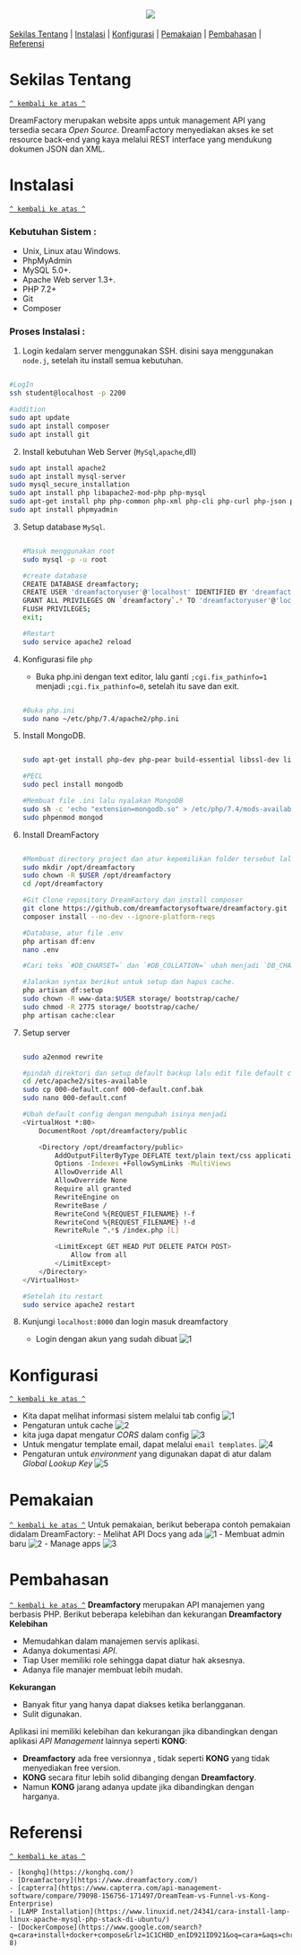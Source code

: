 <h1 align="center"><img src="https://raw.githubusercontent.com/dreamfactorysoftware/dreamfactory/master/readme/vertical-logo-fullcolor.png"></h1>

[Sekilas Tentang](#sekilas-tentang) | [Instalasi](#instalasi) | [Konfigurasi](#konfigurasi) | [Pemakaian](#Pemakaian) | [Pembahasan](#pembahasan) | [Referensi](#referensi)

# Sekilas Tentang
[`^ kembali ke atas ^`](#)

DreamFactory merupakan website apps untuk management API yang tersedia secara *Open Source*.  DreamFactory menyediakan akses ke set resource back-end yang kaya melalui REST interface yang mendukung dokumen JSON dan XML.

# Instalasi
[`^ kembali ke atas ^`](#)

### Kebutuhan Sistem :
- Unix, Linux atau Windows.
- PhpMyAdmin
- MySQL 5.0+.
- Apache Web server 1.3+.
- PHP 7.2+
- Git
- Composer



### Proses Instalasi :
1. Login kedalam server menggunakan SSH. disini saya menggunakan `node.j`, setelah itu install semua kebutuhan.
```bash

#LogIn
ssh student@localhost -p 2200

#addition
sudo apt update
sudo apt install composer
sudo apt install git
```


2. Install kebutuhan Web Server (`MySql`,`apache`,dll)
```bash
sudo apt install apache2
sudo apt install mysql-server
sudo mysql_secure_installation
sudo apt install php libapache2-mod-php php-mysql
sudo apt-get install php php-common php-xml php-cli php-curl php-json php-mysqlnd php7.4-sqlite php-soap php-mbstring php-zip php-bcmath
sudo apt install phpmyadmin
```

3. Setup database `MySql`.
    ```bash

    #Masuk menggunakan root
    sudo mysql -p -u root
    
    #create database
    CREATE DATABASE dreamfactory;
    CREATE USER 'dreamfactoryuser'@'localhost' IDENTIFIED BY 'dreamfactorypass';
    GRANT ALL PRIVILEGES ON `dreamfactory`.* TO 'dreamfactoryuser'@'localhost';
    FLUSH PRIVILEGES;
    exit;
    
    #Restart
    sudo service apache2 reload
    ```


4. Konfigurasi file `php`
    - Buka php.ini dengan text editor, lalu ganti `;cgi.fix_pathinfo=1` menjadi `;cgi.fix_pathinfo=0`, setelah itu save dan exit.
    ```bash

    #Buka php.ini 
    sudo nano ~/etc/php/7.4/apache2/php.ini
    
    ```

5. Install MongoDB.
    ```bash

    sudo apt-get install php-dev php-pear build-essential libssl-dev libssl-dev libcurl4-openssl-dev pkg-config
    
    #PECL
    sudo pecl install mongodb
    
    #Membuat file .ini lalu nyalakan MongoDB
    sudo sh -c 'echo "extension=mongodb.so" > /etc/php/7.4/mods-available/mongodb.ini'
    sudo phpenmod mongod
    ```

6. Install DreamFactory
    ```bash

    #Membuat directory project dan atur kepemilikan folder tersebut lalu masuk kedalam direktori tersebut.
    sudo mkdir /opt/dreamfactory
    sudo chown -R $USER /opt/dreamfactory  
    cd /opt/dreamfactory
    
    #Git Clone repository DreamFactory dan install composer
    git clone https://github.com/dreamfactorysoftware/dreamfactory.git ./
    composer install --no-dev --ignore-platform-reqs
    
    #Database, atur file .env
    php artisan df:env
    nano .env
   
    #Cari teks `#DB_CHARSET=` dan `#DB_COLLATION=` ubah menjadi `DB_CHARSET=utf8` dan `DB_COLLATION=utf8_unicode_ci`, lalu save dan exit.
    
    #Jalankan syntax berikut untuk setup dan hapus cache.
    php artisan df:setup
    sudo chown -R www-data:$USER storage/ bootstrap/cache/
    sudo chmod -R 2775 storage/ bootstrap/cache/
    php artisan cache:clear 
    ```

7. Setup server
    ```bash

    sudo a2enmod rewrite
    
    #pindah direktori dan setup default backup lalu edit file default config
    cd /etc/apache2/sites-available
    sudo cp 000-default.conf 000-default.conf.bak
    sudo nano 000-default.conf
    
    #Ubah default config dengan mengubah isinya menjadi
    <VirtualHost *:80>
        DocumentRoot /opt/dreamfactory/public

        <Directory /opt/dreamfactory/public>
            AddOutputFilterByType DEFLATE text/plain text/css application/json application/javascript text/xml application/xml application/xml+rss text/javascript
            Options -Indexes +FollowSymLinks -MultiViews
            AllowOverride All
            AllowOverride None
            Require all granted
            RewriteEngine on
            RewriteBase /
            RewriteCond %{REQUEST_FILENAME} !-f
            RewriteCond %{REQUEST_FILENAME} !-d
            RewriteRule ^.*$ /index.php [L]

            <LimitExcept GET HEAD PUT DELETE PATCH POST>
                Allow from all
            </LimitExcept>
        </Directory>
    </VirtualHost>
    
    #Setelah itu restart
    sudo service apache2 restart
    ```
8. Kunjungi `localhost:8000` dan login masuk dreamfactory

    - Login dengan akun yang sudah dibuat
    ![1](https://github.com/aslam004/Komdat-P2-6/blob/main/Screenshot/login.png)

# Konfigurasi
[`^ kembali ke atas ^`](#)
- Kita dapat melihat informasi sistem melalui tab config
    ![1](https://github.com/aslam004/Komdat-P2-6/blob/main/Screenshot/sysinfo.png)
- Pengaturan untuk cache 
    ![2](https://github.com/aslam004/Komdat-P2-6/blob/2a0bbf3d21e9430a0446640f5c0d82114ae93d75/Screenshot/cache.png)
- kita juga dapat mengatur *CORS* dalam config
    ![3](https://github.com/aslam004/Komdat-P2-6/blob/main/Screenshot/cors.png)
- Untuk mengatur template email, dapat melalui `email templates`.
    ![4](https://github.com/aslam004/Komdat-P2-6/blob/main/Screenshot/emailtemplate.png)
- Pengaturan untuk *environment* yang digunakan dapat di atur dalam *Global Lookup Key*
    ![5](https://github.com/aslam004/Komdat-P2-6/blob/main/Screenshot/glk.png)

# Pemakaian
[`^ kembali ke atas ^`](#)
Untuk pemakaian, berikut beberapa contoh pemakaian didalam DreamFactory:
    - Melihat API Docs yang ada
        ![1](https://github.com/aslam004/Komdat-P2-6/blob/main/Screenshot/APIDocs.png)
    - Membuat admin baru
        ![2](https://github.com/aslam004/Komdat-P2-6/blob/main/Screenshot/create%20admin.png)
    - Manage apps
        ![3](https://github.com/aslam004/Komdat-P2-6/blob/main/Screenshot/manage%20apps.png)

# Pembahasan
[`^ kembali ke atas ^`](#)
**Dreamfactory** merupakan API manajemen yang berbasis PHP. Berikut beberapa kelebihan dan kekurangan **Dreamfactory**
**Kelebihan**
- Memudahkan dalam manajemen servis aplikasi.
- Adanya dokumentasi *API*.
- Tiap User memiliki role sehingga dapat diatur hak aksesnya.
- Adanya file manajer membuat lebih mudah.

**Kekurangan**
- Banyak fitur yang hanya dapat diakses ketika berlangganan.
- Sulit digunakan.

Aplikasi ini memiliki kelebihan dan kekurangan jika dibandingkan dengan aplikasi *API Management* lainnya seperti **KONG**:
- **Dreamfactory** ada free versionnya , tidak seperti **KONG** yang tidak menyediakan free version.
- **KONG** secara fitur lebih solid dibanging dengan **Dreamfactory**.
- Namun **KONG** jarang adanya update jika dibandingkan dengan harganya.



# Referensi
[`^ kembali ke atas ^`](#)

    - [konghq](https://konghq.com/)
    - [Dreamfactory](https://www.dreamfactory.com/)
    - [capterra](https://www.capterra.com/api-management-software/compare/79098-156756-171497/DreamTeam-vs-Funnel-vs-Kong-Enterprise)
    - [LAMP Installation](https://www.linuxid.net/24341/cara-install-lamp-linux-apache-mysql-php-stack-di-ubuntu/)
    - [DockerCompose](https://www.google.com/search?q=cara+install+docker+compose&rlz=1C1CHBD_enID921ID921&oq=cara+&aqs=chrome.2.69i59l3j69i57j69i59j69i60l2j69i61.2692j0j4&sourceid=chrome&ie=UTF-8)
